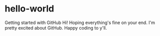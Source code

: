 # hello-world
Getting started with GitHub
Hi! Hoping everything's fine on your end. I'm pretty excited about GitHub. Happy coding to y'll. 
